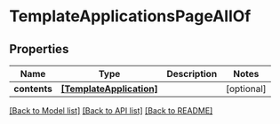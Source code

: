 # TemplateApplicationsPageAllOf


## Properties
Name | Type | Description | Notes
------------ | ------------- | ------------- | -------------
**contents** | [**[TemplateApplication]**](TemplateApplication.md) |  | [optional] 

[[Back to Model list]](../README.md#documentation-for-models) [[Back to API list]](../README.md#documentation-for-api-endpoints) [[Back to README]](../README.md)


